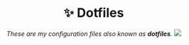 <h1 align="center">✨ Dotfiles</h1>

<p align="center">
    <i>These are my configuration files also known as <b>dotfiles</b>.</i>
    <img src="https://github.com/user-attachments/assets/d4c5590d-1423-4f58-9501-0e5f9532f971"/>
<p/>
